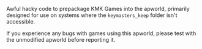 Awful hacky code to prepackage KMK Games into the apworld, primarily designed for use on systems where the `keymasters_keep` folder isn't accessible.

If you experience any bugs with games using this apworld, please test with the unmodified apworld before reporting it.

